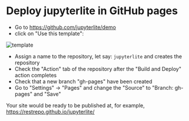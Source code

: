 # Deploy jupyterlite in GitHub pages
* Go to https://github.com/jupyterlite/demo
* click on "Use this template":

![template](https://user-images.githubusercontent.com/591645/124951037-4285d680-e013-11eb-8965-05db03d5841f.png)
* Assign a name to the repository, let say: `jupyterlite`  and creates the repository
* Check the "Action" tab of the repository after the "Build and Deploy" action completes
* Check that a new branch "gh-pages" have been created
* Go to "Settings" → "Pages" and change the "Source" to "Branch: gh-pages" and "Save"

 Your site would be ready to be published at, for example, https://restrepo.github.io/jupyterlite/
